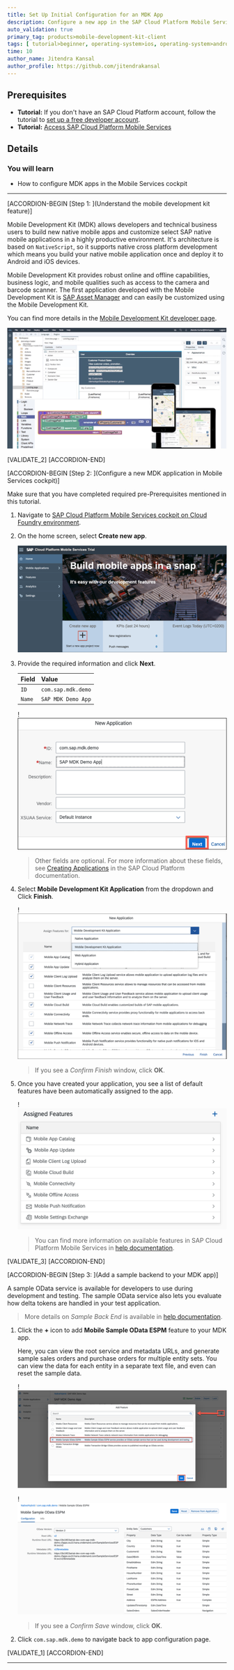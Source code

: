 ```yaml
---
title: Set Up Initial Configuration for an MDK App
description: Configure a new app in the SAP Cloud Platform Mobile Services cockpit and assign some server side features.
auto_validation: true
primary_tag: products>mobile-development-kit-client
tags: [ tutorial>beginner, operating-system>ios, operating-system>android, topic>mobile, products>sap-cloud-platform, products>mobile-development-kit-client, software-product-function>sap-cloud-platform-mobile-services ]
time: 10
author_name: Jitendra Kansal
author_profile: https://github.com/jitendrakansal
---
```


## Prerequisites
- **Tutorial:** If you don't have an SAP Cloud Platform account, follow the tutorial to [set up a free developer account](hcp-create-trial-account).
- **Tutorial:** [Access SAP Cloud Platform Mobile Services](fiori-ios-hcpms-setup)

## Details
### You will learn
  - How to configure MDK apps in the Mobile Services cockpit

---

[ACCORDION-BEGIN [Step 1: ](Understand the mobile development kit feature)]

Mobile Development Kit (MDK) allows developers and technical business users to build new native mobile apps and customize select SAP native mobile applications in a highly productive environment. It's architecture is based on `NativeScript`, so it supports native cross platform development which means you build your native mobile application once and deploy it to Android and iOS devices.

Mobile Development Kit provides robust online and offline capabilities, business logic, and mobile qualities such as access to the camera and barcode scanner. The first application developed with the Mobile Development Kit is [SAP Asset Manager](https://www.sap.com/products/asset-manager.html) and can easily be customized using the Mobile Development Kit.

You can find more details in the [Mobile Development Kit developer page](https://developers.sap.com/topics/mobile-development-kit.html).

![MDK](MDK.png)

[VALIDATE_2]
[ACCORDION-END]

[ACCORDION-BEGIN [Step 2: ](Configure a new MDK application in Mobile Services cockpit)]

Make sure that you have completed required pre-Prerequisites mentioned in this tutorial.

1. Navigate to [SAP Cloud Platform Mobile Services cockpit on Cloud Foundry environment](fiori-ios-hcpms-setup).

2. On the home screen, select **Create new app**.

    ![MDK](img_2.2.png)

3. Provide the required information and click **Next**.

    | Field | Value |
    |----|----|
    | `ID` | `com.sap.mdk.demo` |
    | `Name` | `SAP MDK Demo App` |

    !![MDK](img_2.3.png)

    >Other fields are optional. For more information about these fields, see [Creating Applications](https://help.sap.com/doc/f53c64b93e5140918d676b927a3cd65b/Cloud/en-US/docs-en/guides/getting-started/admin/manage.html#creating-applications) in the SAP Cloud Platform documentation.

4. Select **Mobile Development Kit Application** from the dropdown and Click **Finish**.

    !![MDK](img_2.4.png)

    >If you see a _Confirm Finish_ window, click **OK**.

5. Once you have created your application, you see a list of default features have been automatically assigned to the app.

    !![MDK](img_2.5.png)

    >You can find more information on available features in SAP Cloud Platform Mobile Services in [help documentation](https://help.sap.com/doc/f53c64b93e5140918d676b927a3cd65b/Cloud/en-US/docs-en/guides/getting-started/admin/features.html).

[VALIDATE_3]
[ACCORDION-END]

[ACCORDION-BEGIN [Step 3: ](Add a sample backend to your MDK app)]

A sample OData service is available for developers to use during development and testing. The sample OData service also lets you evaluate how delta tokens are handled in your test application.

>More details on _Sample Back End_ is available in [help documentation](https://help.sap.com/doc/f53c64b93e5140918d676b927a3cd65b/Cloud/en-US/docs-en/guides/features/backend-connectivity/sample.html).

1. Click the **+** icon to add **Mobile Sample OData ESPM** feature to your MDK app.

    Here, you can view the root service and metadata URLs, and generate sample sales orders and purchase orders for multiple entity sets. You can view the data for each entity in a separate text file, and even can reset the sample data.

    !![MDK](img_3.1.png)

    !![MDK](img_3.2.png)

    >If you see a _Confirm Save_ window, click **OK**.

2. Click `com.sap.mdk.demo` to navigate back to app configuration page.

[VALIDATE_1]
[ACCORDION-END]

---
